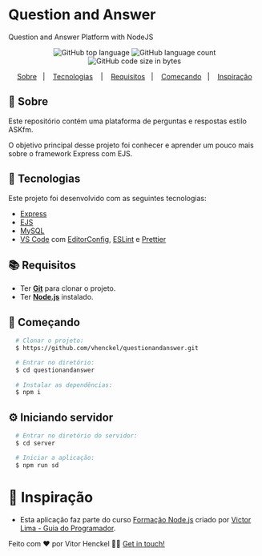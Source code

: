 # Question and Answer
Question and Answer Platform with NodeJS

<!-- <h1 align="center">
  <img alt="Question and Answer Platform with NodeJS" src="#" width="250px" />
</h1> -->

<p align="center">
  <img alt="GitHub top language" src="https://img.shields.io/github/languages/top/vhenckel/questionandanswer?label=javascript&style=for-the-badge">
  <img alt="GitHub language count" src="https://img.shields.io/github/languages/count/vhenckel/questionandanswer?style=for-the-badge">
  <img alt="GitHub code size in bytes" src="https://img.shields.io/github/languages/code-size/vhenckel/questionandanswer?style=for-the-badge">
</p>

<p align="center">
  <a href="#page_with_curl-sobre">Sobre</a>&nbsp;&nbsp;&nbsp;|&nbsp;&nbsp;&nbsp;
  <a href="#hammer-iniciando-mobile">Tecnologias</a>
  &nbsp;&nbsp;&nbsp;|&nbsp;&nbsp;&nbsp;
  <a href="#books-requisitos">Requisitos</a>&nbsp;&nbsp;&nbsp;|&nbsp;&nbsp;&nbsp;
  <a href="#rocket-começando">Começando</a>&nbsp;&nbsp;&nbsp;|&nbsp;&nbsp;&nbsp;
  <a href="#thought_balloon-começando">Inspiração</a>
</p>

## :page_with_curl: Sobre
Este repositório contém uma plataforma de perguntas e respostas estilo ASKfm.

O objetivo principal desse projeto foi conhecer e aprender um pouco mais sobre o framework Express com EJS.

## :hammer: Tecnologias

Este projeto foi desenvolvido com as seguintes tecnologias:

- [Express](https://expressjs.com/pt-br/)
- [EJS](https://ejs.co/)
- [MySQL](https://www.mysql.com/)
- [VS Code](https://code.visualstudio.com/) com [EditorConfig](https://editorconfig.org/), [ESLint](https://eslint.org/) e [Prettier](https://prettier.io/)

## :books: Requisitos
- Ter [**Git**](https://git-scm.com/) para clonar o projeto.
- Ter [**Node.js**](https://nodejs.org/en/) instalado.

## :rocket: Começando
``` bash
  # Clonar o projeto:
  $ https://github.com/vhenckel/questionandanswer.git

  # Entrar no diretório:
  $ cd questionandanswer
  
  # Instalar as dependências:
  $ npm i
```

## :gear: Iniciando servidor
```bash
  # Entrar no diretório do servidor:
  $ cd server

  # Iniciar a aplicação:
  $ npm run sd
```

# :thought_balloon: Inspiração
- Esta aplicação faz parte do curso [Formação Node.js](https://www.udemy.com/course/formacao-nodejs/) criado por [Victor Lima - Guia do Programador](https://guiadoprogramador.com/).

Feito com ❤️ por Vitor Henckel 👋🏻 [Get in touch!](https://github.com/vhenckel)